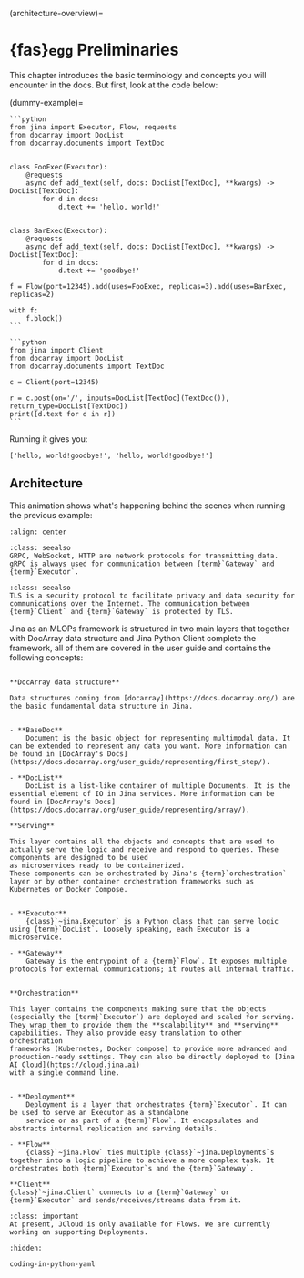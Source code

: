 (architecture-overview)=
# {fas}`egg` Preliminaries

This chapter introduces the basic terminology and concepts you will encounter in the docs. But first, look at the code below:

(dummy-example)=
````{tab} Server
```python
from jina import Executor, Flow, requests
from docarray import DocList
from docarray.documents import TextDoc


class FooExec(Executor):
    @requests
    async def add_text(self, docs: DocList[TextDoc], **kwargs) -> DocList[TextDoc]:
        for d in docs:
            d.text += 'hello, world!'


class BarExec(Executor):
    @requests
    async def add_text(self, docs: DocList[TextDoc], **kwargs) -> DocList[TextDoc]:
        for d in docs:
            d.text += 'goodbye!'

f = Flow(port=12345).add(uses=FooExec, replicas=3).add(uses=BarExec, replicas=2)

with f:
    f.block()
```
````

````{tab} Client
```python
from jina import Client
from docarray import DocList
from docarray.documents import TextDoc

c = Client(port=12345)

r = c.post(on='/', inputs=DocList[TextDoc](TextDoc()), return_type=DocList[TextDoc])
print([d.text for d in r])
```
````

Running it gives you:

```text
['hello, world!goodbye!', 'hello, world!goodbye!']
```

## Architecture
This animation shows what's happening behind the scenes when running the previous example:


```{figure} arch-overview.svg
:align: center
```

```{hint}
:class: seealso
GRPC, WebSocket, HTTP are network protocols for transmitting data. gRPC is always used for communication between {term}`Gateway` and {term}`Executor`.
```

```{hint}
:class: seealso
TLS is a security protocol to facilitate privacy and data security for communications over the Internet. The communication between {term}`Client` and {term}`Gateway` is protected by TLS.
```

Jina as an MLOPs framework is structured in two main layers that together with DocArray data structure and Jina Python Client complete the framework, all of them are covered in the user guide
and contains the following concepts:

```{glossary}

**DocArray data structure**

Data structures coming from [docarray](https://docs.docarray.org/) are the basic fundamental data structure in Jina.


- **BaseDoc**
    Document is the basic object for representing multimodal data. It can be extended to represent any data you want. More information can be found in [DocArray's Docs](https://docs.docarray.org/user_guide/representing/first_step/). 

- **DocList**
    DocList is a list-like container of multiple Documents. It is the essential element of IO in Jina services. More information can be found in [DocArray's Docs](https://docs.docarray.org/user_guide/representing/array/). 

**Serving**

This layer contains all the objects and concepts that are used to actually serve the logic and receive and respond to queries. These components are designed to be used
as microservices ready to be containerized. 
These components can be orchestrated by Jina's {term}`orchestration` layer or by other container orchestration frameworks such as Kubernetes or Docker Compose.
 

- **Executor**
    {class}`~jina.Executor` is a Python class that can serve logic using {term}`DocList`. Loosely speaking, each Executor is a microservice.

- **Gateway**
    Gateway is the entrypoint of a {term}`Flow`. It exposes multiple protocols for external communications; it routes all internal traffic.


**Orchestration**

This layer contains the components making sure that the objects (especially the {term}`Executor`) are deployed and scaled for serving.
They wrap them to provide them the **scalability** and **serving** capabilities. They also provide easy translation to other orchestration
frameworks (Kubernetes, Docker compose) to provide more advanced and production-ready settings. They can also be directly deployed to [Jina AI Cloud](https://cloud.jina.ai)
with a single command line.


- **Deployment**
    Deployment is a layer that orchestrates {term}`Executor`. It can be used to serve an Executor as a standalone 
    service or as part of a {term}`Flow`. It encapsulates and abstracts internal replication and serving details.

- **Flow**
    {class}`~jina.Flow` ties multiple {class}`~jina.Deployments`s together into a logic pipeline to achieve a more complex task. It orchestrates both {term}`Executor`s and the {term}`Gateway`.

**Client**
{class}`~jina.Client` connects to a {term}`Gateway` or {term}`Executor` and sends/receives/streams data from it.

```

```{admonition} Deployments on JCloud
:class: important
At present, JCloud is only available for Flows. We are currently working on supporting Deployments.
```

```{toctree}
:hidden:

coding-in-python-yaml
```

